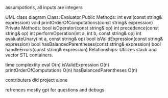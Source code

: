 assumpotions, all inputs are integers




UML class diagram
Class: Evaluator
  Public Methods:
    int eval(const string& expression)
    void printOrderOfComputations(const string& expression)
  Private Methods:
    bool isOperator(const string& op)
    int precedence(const string& op)
    int performOperation(int a, int b, const string& op)
    int evaluateUnary(int a, const string& op)
    bool isValidExpression(const string& expression)
    bool hasBalancedParentheses(const string& expression)
    bool handleErrors(const string& expression)
  Relationships:
    Utilizes stack and vector STL containers.


time complextity 
eval
O(n)
isValidExpression
O(n)
printOrderOfComputations
O(n)
hasBalancedParentheses
O(n)

contributers
did project alone

refrences
mostly gpt for questions and debugs

